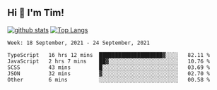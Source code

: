 ## Hi 👋 I'm Tim!
  
  [![github stats](https://github-readme-stats.vercel.app/api?username=thostetler&theme=dracula&count_private=true&show_icons=true)](https://github.com/thostetler/github-readme-stats)
  [![Top Langs](https://github-readme-stats.vercel.app/api/top-langs/?username=thostetler&layout=compact&count_private=true&theme=dracula&show_icons=true)](https://github.com/thostetler/github-readme-stats)
 
<!--START_SECTION:waka-->
```text
Week: 18 September, 2021 - 24 September, 2021

TypeScript   16 hrs 12 mins  ████████████████████▓░░░░   82.11 % 
JavaScript   2 hrs 7 mins    ██▓░░░░░░░░░░░░░░░░░░░░░░   10.76 % 
SCSS         43 mins         █░░░░░░░░░░░░░░░░░░░░░░░░   03.69 % 
JSON         32 mins         ▓░░░░░░░░░░░░░░░░░░░░░░░░   02.70 % 
Other        6 mins          ░░░░░░░░░░░░░░░░░░░░░░░░░   00.58 % 
```
<!--END_SECTION:waka-->
